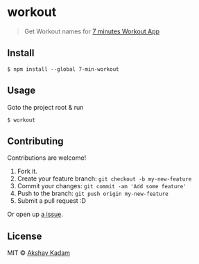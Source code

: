 # workout

> Get Workout names for [7 minutes Workout App](https://play.google.com/store/apps/details?id=com.popularapp.sevenmins&hl=en)

## Install

```
$ npm install --global 7-min-workout
```

## Usage

Goto the project root & run

```
$ workout
```

## Contributing

Contributions are welcome!

1. Fork it.
2. Create your feature branch: `git checkout -b my-new-feature`
3. Commit your changes: `git commit -am 'Add some feature'`
4. Push to the branch: `git push origin my-new-feature`
5. Submit a pull request :D

Or open up [a issue](https://github.com/deadcoder0904/workout/issues).

## License

MIT © [Akshay Kadam](https://twitter.com/deadcoder0904)
